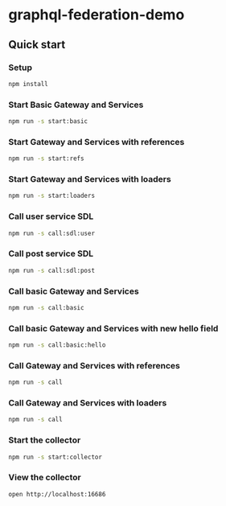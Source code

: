 # graphql-federation-demo

## Quick start

### Setup

```sh
npm install
```

### Start Basic Gateway and Services

```sh
npm run -s start:basic
```

### Start Gateway and Services with references

```sh
npm run -s start:refs
```

### Start Gateway and Services with loaders

```sh
npm run -s start:loaders
```

### Call user service SDL

```sh
npm run -s call:sdl:user
```

### Call post service SDL

```sh
npm run -s call:sdl:post
```

### Call basic Gateway and Services

```sh
npm run -s call:basic
```

### Call basic Gateway and Services with new hello field

```sh
npm run -s call:basic:hello
```

### Call Gateway and Services with references

```sh
npm run -s call
```

### Call Gateway and Services with loaders

```sh
npm run -s call
```

### Start the collector

```sh
npm run -s start:collector
```

### View the collector

```sh
open http://localhost:16686
```
